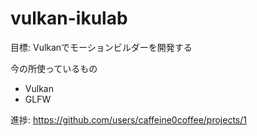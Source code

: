 # vulkan-ikulab

目標: Vulkanでモーションビルダーを開発する

今の所使っているもの
- Vulkan
- GLFW

進捗:
https://github.com/users/caffeine0coffee/projects/1

